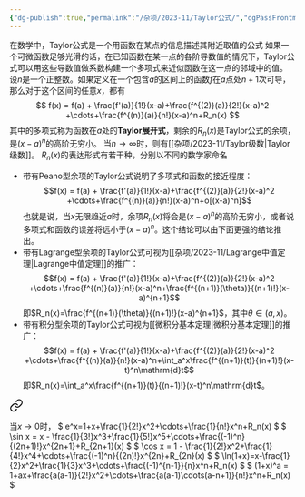 ```yaml
---
{"dg-publish":true,"permalink":"/杂项/2023-11/Taylor公式/","dgPassFrontmatter":true}
---
```


在数学中，Taylor公式是一个用函数在某点的信息描述其附近取值的公式
如果一个可微函数足够光滑的话，在已知函数在某一点的各阶导数值的情况下，Taylor公式可以用这些导数值做系数构建一个多项式来近似函数在这一点的邻域中的值。
设$n$是一个正整数。如果定义在一个包含$a$的区间上的函数$f$在$a$点处$n+1$次可导，那么对于这个区间的任意$x$，都有
$$
f(x) = f(a) + \frac{f'(a)}{1!}(x-a)+\frac{f^{(2)}(a)}{2!}(x-a)^2
+\cdots+\frac{f^{(n)}(a)}{n!}(x-a)^n+R_n(x)
$$
其中的多项式称为函数在$a$处的**Taylor展开式**，剩余的$R_n(x)$是Taylor公式的余项，是$(x-a)^n$的高阶无穷小。
当$n\to\infty$时，则有[[杂项/2023-11/Taylor级数\|Taylor级数]]。
$R_n(x)$的表达形式有若干种，分别以不同的数学家命名
- 带有Peano型余项的Taylor公式说明了多项式和函数的接近程度：$$f(x) = f(a) + \frac{f'(a)}{1!}(x-a)+\frac{f^{(2)}(a)}{2!}(x-a)^2
+\cdots+\frac{f^{(n)}(a)}{n!}(x-a)^n+o[(x-a)^n]$$也就是说，当$x$无限趋近$a$时，余项$R_n(x)$将会是$(x-a)^n$的高阶无穷小，或者说多项式和函数的误差将远小于$(x-a)^n$。这个结论可以由下面更强的结论推出。
- 带有Lagrange型余项的Taylor公式可视为[[杂项/2023-11/Lagrange中值定理\|Lagrange中值定理]]的推广：$$f(x) = f(a) + \frac{f'(a)}{1!}(x-a)+\frac{f^{(2)}(a)}{2!}(x-a)^2
+\cdots+\frac{f^{(n)}(a)}{n!}(x-a)^n+\frac{f^{(n+1)}(\theta)}{(n+1)!}(x-a)^{n+1}$$即$R_n(x)=\frac{f^{(n+1)}(\theta)}{(n+1)!}(x-a)^{n+1}$，其中$\theta \in (a,x)$。
- 带有积分型余项的Taylor公式可视为[[微积分基本定理\|微积分基本定理]]的推广：$$f(x) = f(a) + \frac{f'(a)}{1!}(x-a)+\frac{f^{(2)}(a)}{2!}(x-a)^2
+\cdots+\frac{f^{(n)}(a)}{n!}(x-a)^n+\int_a^x\frac{f^{(n+1)}(t)}{(n+1)!}(x-t)^n\mathrm{d}t$$即$R_n(x)=\int_a^x\frac{f^{(n+1)}(t)}{(n+1)!}(x-t)^n\mathrm{d}t$。

<div class="transclusion internal-embed is-loaded"><a class="markdown-embed-link" href="//2023-11/taylor/" aria-label="Open link"><svg xmlns="http://www.w3.org/2000/svg" width="24" height="24" viewBox="0 0 24 24" fill="none" stroke="currentColor" stroke-width="2" stroke-linecap="round" stroke-linejoin="round" class="svg-icon lucide-link"><path d="M10 13a5 5 0 0 0 7.54.54l3-3a5 5 0 0 0-7.07-7.07l-1.72 1.71"></path><path d="M14 11a5 5 0 0 0-7.54-.54l-3 3a5 5 0 0 0 7.07 7.07l1.71-1.71"></path></svg></a><div class="markdown-embed">




当$x\to0$时，
$
e^x=1+x+\frac{1}{2!}x^2+\cdots+\frac{1}{n!}x^n+R_n(x)
$
$
\sin x = x - \frac{1}{3!}x^3+\frac{1}{5!}x^5+\cdots+\frac{(-1)^n}{(2n+1)!}x^{2n+1}+R_{2n+1}(x)
$
$
\cos x = 1 - \frac{1}{2!}x^2+\frac{1}{4!}x^4+\cdots+\frac{(-1)^n}{(2n)!}x^{2n}+R_{2n}(x)
$
$
\ln(1+x)=x-\frac{1}{2}x^2+\frac{1}{3}x^3+\cdots+\frac{(-1)^{n-1}}{n}x^n+R_n(x)
$
$
(1+x)^a = 1+ax+\frac{a(a-1)}{2!}x^2+\cdots+\frac{a(a-1)\cdots(a-n+1)}{n!}x^n+R_n(x)
$

</div></div>
